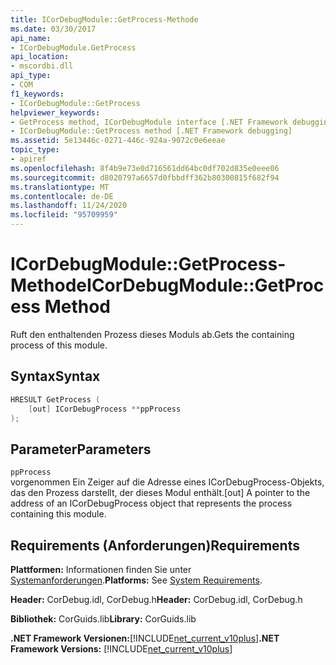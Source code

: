 ```yaml
---
title: ICorDebugModule::GetProcess-Methode
ms.date: 03/30/2017
api_name:
- ICorDebugModule.GetProcess
api_location:
- mscordbi.dll
api_type:
- COM
f1_keywords:
- ICorDebugModule::GetProcess
helpviewer_keywords:
- GetProcess method, ICorDebugModule interface [.NET Framework debugging]
- ICorDebugModule::GetProcess method [.NET Framework debugging]
ms.assetid: 5e13446c-0271-446c-924a-9072c0e6eeae
topic_type:
- apiref
ms.openlocfilehash: 8f4b9e73e0d716561dd64bc0df702d835e0eee06
ms.sourcegitcommit: d8020797a6657d0fbbdff362b80300815f682f94
ms.translationtype: MT
ms.contentlocale: de-DE
ms.lasthandoff: 11/24/2020
ms.locfileid: "95709959"
---
```

# <a name="icordebugmodulegetprocess-method"></a><span data-ttu-id="8fc29-102">ICorDebugModule::GetProcess-Methode</span><span class="sxs-lookup"><span data-stu-id="8fc29-102">ICorDebugModule::GetProcess Method</span></span>

<span data-ttu-id="8fc29-103">Ruft den enthaltenden Prozess dieses Moduls ab.</span><span class="sxs-lookup"><span data-stu-id="8fc29-103">Gets the containing process of this module.</span></span>  
  
## <a name="syntax"></a><span data-ttu-id="8fc29-104">Syntax</span><span class="sxs-lookup"><span data-stu-id="8fc29-104">Syntax</span></span>  
  
```cpp  
HRESULT GetProcess (  
    [out] ICorDebugProcess **ppProcess  
);  
```  
  
## <a name="parameters"></a><span data-ttu-id="8fc29-105">Parameter</span><span class="sxs-lookup"><span data-stu-id="8fc29-105">Parameters</span></span>  

 `ppProcess`  
 <span data-ttu-id="8fc29-106">vorgenommen Ein Zeiger auf die Adresse eines ICorDebugProcess-Objekts, das den Prozess darstellt, der dieses Modul enthält.</span><span class="sxs-lookup"><span data-stu-id="8fc29-106">[out] A pointer to the address of an ICorDebugProcess object that represents the process containing this module.</span></span>  
  
## <a name="requirements"></a><span data-ttu-id="8fc29-107">Requirements (Anforderungen)</span><span class="sxs-lookup"><span data-stu-id="8fc29-107">Requirements</span></span>  

 <span data-ttu-id="8fc29-108">**Plattformen:** Informationen finden Sie unter [Systemanforderungen](../../get-started/system-requirements.md).</span><span class="sxs-lookup"><span data-stu-id="8fc29-108">**Platforms:** See [System Requirements](../../get-started/system-requirements.md).</span></span>  
  
 <span data-ttu-id="8fc29-109">**Header:** CorDebug.idl, CorDebug.h</span><span class="sxs-lookup"><span data-stu-id="8fc29-109">**Header:** CorDebug.idl, CorDebug.h</span></span>  
  
 <span data-ttu-id="8fc29-110">**Bibliothek:** CorGuids.lib</span><span class="sxs-lookup"><span data-stu-id="8fc29-110">**Library:** CorGuids.lib</span></span>  
  
 <span data-ttu-id="8fc29-111">**.NET Framework Versionen:**[!INCLUDE[net_current_v10plus](../../../../includes/net-current-v10plus-md.md)]</span><span class="sxs-lookup"><span data-stu-id="8fc29-111">**.NET Framework Versions:** [!INCLUDE[net_current_v10plus](../../../../includes/net-current-v10plus-md.md)]</span></span>
